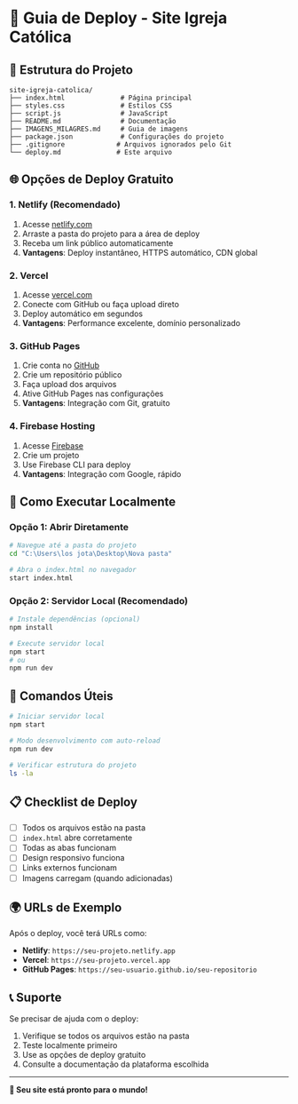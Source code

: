 # 🚀 Guia de Deploy - Site Igreja Católica

## 📁 Estrutura do Projeto

```
site-igreja-catolica/
├── index.html              # Página principal
├── styles.css              # Estilos CSS
├── script.js               # JavaScript
├── README.md               # Documentação
├── IMAGENS_MILAGRES.md     # Guia de imagens
├── package.json            # Configurações do projeto
├── .gitignore             # Arquivos ignorados pelo Git
└── deploy.md              # Este arquivo
```

## 🌐 Opções de Deploy Gratuito

### 1. **Netlify** (Recomendado)
1. Acesse [netlify.com](https://netlify.com)
2. Arraste a pasta do projeto para a área de deploy
3. Receba um link público automaticamente
4. **Vantagens**: Deploy instantâneo, HTTPS automático, CDN global

### 2. **Vercel**
1. Acesse [vercel.com](https://vercel.com)
2. Conecte com GitHub ou faça upload direto
3. Deploy automático em segundos
4. **Vantagens**: Performance excelente, domínio personalizado

### 3. **GitHub Pages**
1. Crie conta no [GitHub](https://github.com)
2. Crie um repositório público
3. Faça upload dos arquivos
4. Ative GitHub Pages nas configurações
5. **Vantagens**: Integração com Git, gratuito

### 4. **Firebase Hosting**
1. Acesse [Firebase](https://firebase.google.com)
2. Crie um projeto
3. Use Firebase CLI para deploy
4. **Vantagens**: Integração com Google, rápido

## 📱 Como Executar Localmente

### Opção 1: Abrir Diretamente
```bash
# Navegue até a pasta do projeto
cd "C:\Users\los jota\Desktop\Nova pasta"

# Abra o index.html no navegador
start index.html
```

### Opção 2: Servidor Local (Recomendado)
```bash
# Instale dependências (opcional)
npm install

# Execute servidor local
npm start
# ou
npm run dev
```

## 🔧 Comandos Úteis

```bash
# Iniciar servidor local
npm start

# Modo desenvolvimento com auto-reload
npm run dev

# Verificar estrutura do projeto
ls -la
```

## 📋 Checklist de Deploy

- [ ] Todos os arquivos estão na pasta
- [ ] `index.html` abre corretamente
- [ ] Todas as abas funcionam
- [ ] Design responsivo funciona
- [ ] Links externos funcionam
- [ ] Imagens carregam (quando adicionadas)

## 🌍 URLs de Exemplo

Após o deploy, você terá URLs como:
- **Netlify**: `https://seu-projeto.netlify.app`
- **Vercel**: `https://seu-projeto.vercel.app`
- **GitHub Pages**: `https://seu-usuario.github.io/seu-repositorio`

## 📞 Suporte

Se precisar de ajuda com o deploy:
1. Verifique se todos os arquivos estão na pasta
2. Teste localmente primeiro
3. Use as opções de deploy gratuito
4. Consulte a documentação da plataforma escolhida

---

**🎉 Seu site está pronto para o mundo!**

